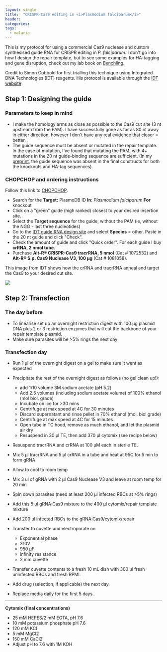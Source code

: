 ```yaml
---
layout: single
title:  "CRISPR-Cas9 editing in <i>Plasmodium falciparum</i>"
header:
categories: 
tags:
  - malaria
---
```


This is my protocol for using a commercial Cas9 nuclease and custom synthesised guide RNA for CRISPR editing in *P. falciparum*. I don't go into how I design the repair template, but to see some examples for HA-tagging and gene disruption, check out my lab book on [Benchling](https://benchling.com/emchugh/f_/hKKl97Cy-nonsense-mediated-decay/).

Credit to Simon Cobbold for first trialling this technique using Integrated DNA Technologies (IDT) reagents. His protocol is available through the [IDT website](https://sfvideo.blob.core.windows.net/sitefinity/docs/default-source/user-submitted-method/idt-delivery-of-ribonucleoprotein-complexes-into-p-falciparum-infected-erythrocytes-by-electroporation-user-method.pdf?sfvrsn=f001b07_5)

## Step 1: Designing the guide

### Parameters to keep in mind

 - I make the homology arms as close as possible to the Cas9 cut site (3 nt upstream from the PAM). I have successfully gone as far as 80 nt away in either direction, however I don't have any real evidence that closer = better.
 - The guide sequence must be absent or mutated in the repair template. In the case of mutation, I've found that mutating the PAM, with 4+ mutations in the 20 nt guide-binding sequence are sufficient. (In my [preprint](https://www.biorxiv.org/content/10.1101/2021.04.14.439394v1), the guide sequence was absent in the final constructs for both the knockouts and HA-tag sequences).

### CHOPCHOP and ordering instructions

Follow this link to [CHOPCHOP](http://chopchop.cbu.uib.no/).

- Search for the **Target:** PlasmoDB ID **In:** *Plasmodium falciparum* **For** knockout
- Click on a "green" guide (high ranked) closest to your desired insertion site. 
- Select the **Target sequence** for the guide, without the PAM (ie, without the NGG - last three nucleotides)
- Go to the [IDT guide RNA design site](https://sg.idtdna.com/site/order/designtool/index/CRISPR_SEQUENCE) and select **Species** = other. Paste in the 20 nt guide and click "Check". 
- Check the amount of guide and click "Quick order". For each guide I buy **crRNA, 2 nmol tube**. 
- Purchase **Alt-R® CRISPR-Cas9 tracrRNA, 5 nmol** (Cat # 1072532) and **Alt-R® S.p. Cas9 Nuclease V3, 100 µg** (Cat # 1081058). 

This image from IDT shows how the crRNA and tracrRNA anneal and target the Cas9 to your desired cut site.

![](https://emchugh.io/images/crispr.png)  

## Step 2: Transfection

### The day before

- To linearise set up an overnight restriction digest with 100 µg plasmid DNA plus 2 or 3 restriction enzymes that will cut the backbone of your repair template plasmid.
- Make sure parasites will be >5% rings the next day

### Transfection day

- Run 1 µl of the overnight digest on a gel to make sure it went as expected
- Precipitate the rest of the overnight digest as follows (no gel clean up!):
	+ add 1/10 volume 3M sodium acetate (pH 5.2)
	+ Add 2.5 volumes (including sodium acetate volume) of 100% ethanol (mol biol. grade)
	+ Incubate on ice for >30 mins
	+ Centrifuge at max speed at 4C for 30 minutes
	+ Discard supernatant and rinse pellet in 70% ethanol (mol. biol grade)
	+ Centrifuge at max speed at 4C for 15 minutes
	+ Open tube in TC hood, remove as much ethanol, and let the plasmid air dry
	+ Resuspend in 30 µl TE, then add 370 µl cytomix (see recipe below)
	
- Resuspend tracrRNA and crRNA at 100 µM each in sterile TE. 
- Mix 5 µl tracrRNA and 5 µl crRNA in a tube and heat at 95C for 5 min to form gRNA
- Allow to cool to room temp
- Mix 3 ul of gRNA with 2 µl Cas9 Nuclease V3 and leave at room temp for 20 min
- Spin down parasites (need at least 200 µl infected RBCs at >5% rings)
- Add this 5 µl gRNA:Cas9 mixture to the 400 µl cytomix/repair template mixture
- Add 200 µl infected RBCs to the gRNA:Cas9/cytomix/repair
- Transfer to cuvette and electroporate on
	+ Exponential phase
	+ 310V
	+ 950 µF
	+ infinity resistance
	+ 2 mm cuvette
- Transfer cuvette contents to a fresh 10 mL dish with 300 µl fresh uninfected RBCs and fresh RPMI. 
- Add drug (selection, if applicable) the next day. 
- Replace media daily for the first 5 days.

---

**Cytomix (final concentrations)**   
- 25 mM HEPES/2 mM EGTA, pH 7.6
- 10 mM potassium phosphate pH 7.6
- 120 mM KCl
- 5 mM MgCl2
- 150 mM CaCl2
- Adjust pH to 7.6 with 1M KOH
